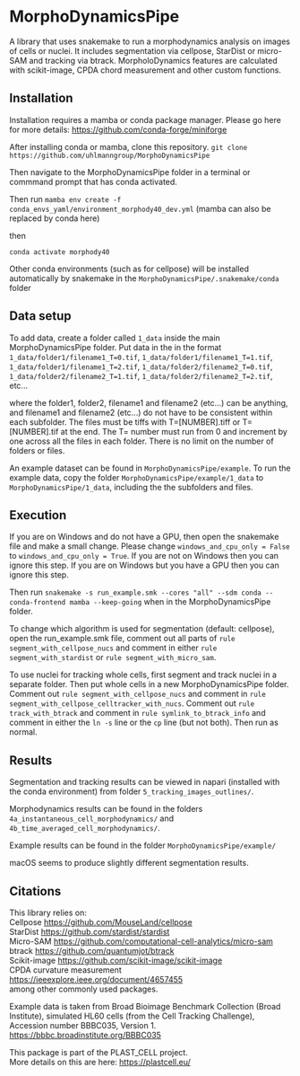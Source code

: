 # MorphoDynamicsPipe
A library that uses snakemake to run a morphodynamics analysis on images of cells or nuclei. 
It includes segmentation via cellpose, StarDist or micro-SAM and tracking via btrack. 
MorpholoDynamics features are calculated with scikit-image, CPDA chord measurement and other custom functions.

## Installation
Installation requires a mamba or conda package manager. Please go here for more details:
https://github.com/conda-forge/miniforge

After installing conda or mamba, clone this repository.
`git clone https://github.com/uhlmanngroup/MorphoDynamicsPipe`

Then navigate to the MorphoDynamicsPipe folder in a terminal or commmand prompt that has conda activated. 

Then run `mamba env create -f conda_envs_yaml/environment_morphody40_dev.yml`
(mamba can also be replaced by conda here)

then

`conda activate morphody40`

Other conda environments (such as for cellpose) will be installed automatically by snakemake in the `MorphoDynamicsPipe/.snakemake/conda` folder

## Data setup
To add data, create a folder called `1_data` inside the main MorphoDynamicsPipe folder. 
Put data in the in the format 
`1_data/folder1/filename1_T=0.tif`, `1_data/folder1/filename1_T=1.tif`, `1_data/folder1/filename1_T=2.tif`, 
`1_data/folder2/filename2_T=0.tif`, `1_data/folder2/filename2_T=1.tif`, `1_data/folder2/filename2_T=2.tif`, 
etc...

where the folder1, folder2, filename1 and filename2 (etc...) can be anything, and filename1 and filename2 (etc...) do not have to be consistent within each subfolder. 
The files must be tiffs with T=[NUMBER].tiff or T=[NUMBER].tif at the end. 
The T= number must run from 0 and increment by one across all the files in each folder. There is no limit on the number of folders or files. 

An example dataset can be found in `MorphoDynamicsPipe/example`.
To run the example data, copy the folder `MorphoDynamicsPipe/example/1_data` to `MorphoDynamicsPipe/1_data`, including the the subfolders and files. 

## Execution
If you are on Windows and do not have a GPU, then open the snakemake file and make a small change. 
Please change `windows_and_cpu_only = False` to `windows_and_cpu_only = True`. 
If you are not on Windows then you can ignore this step. 
If you are on Windows but you have a GPU then you can ignore this step. 

Then run `snakemake -s run_example.smk --cores "all" --sdm conda --conda-frontend mamba --keep-going` 
when in the MorphoDynamicsPipe folder.

To change which algorithm is used for segmentation (default: cellpose), open the run_example.smk file, 
comment out all parts of `rule segment_with_cellpose_nucs` and comment in either `rule segment_with_stardist` or `rule segment_with_micro_sam`.

To use nuclei for tracking whole cells, first segment and track nuclei in a separate folder. Then put whole cells in a new MorphoDynamicsPipe folder. 
Comment out `rule segment_with_cellpose_nucs` and comment in `rule segment_with_cellpose_celltracker_with_nucs`. 
Comment out `rule track_with_btrack` and comment in `rule symlink_to_btrack_info` and comment in either the `ln -s` line or the `cp` line (but not both).
Then run as normal. 

## Results

Segmentation and tracking results can be viewed in napari (installed with the conda environment) from folder `5_tracking_images_outlines/`.

Morphodynamics results can be found in the folders `4a_instantaneous_cell_morphodynamics/` and `4b_time_averaged_cell_morphodynamics/`.

Example results can be found in the folder `MorphoDynamicsPipe/example/`

macOS seems to produce slightly different segmentation results. 

## Citations
This library relies on: \
Cellpose https://github.com/MouseLand/cellpose \
StarDist https://github.com/stardist/stardist \
Micro-SAM https://github.com/computational-cell-analytics/micro-sam \
btrack https://github.com/quantumjot/btrack \
Scikit-image https://github.com/scikit-image/scikit-image \
CPDA curvature measurement https://ieeexplore.ieee.org/document/4657455 \
among other commonly used packages. 

Example data is taken from Broad Bioimage Benchmark Collection (Broad Institute), 
simulated HL60 cells (from the Cell Tracking Challenge), Accession number BBBC035, Version 1. https://bbbc.broadinstitute.org/BBBC035

This package is part of the PLAST_CELL project. \
More details on this are here: https://plastcell.eu/
